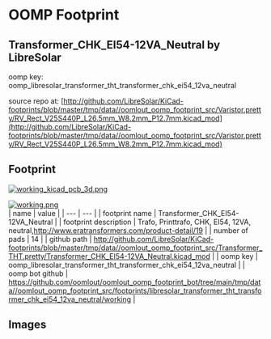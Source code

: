 # OOMP Footprint  
## Transformer_CHK_EI54-12VA_Neutral  by LibreSolar  
  
oomp key: oomp_libresolar_transformer_tht_transformer_chk_ei54_12va_neutral  
  
source repo at: [http://github.com/LibreSolar/KiCad-footprints/blob/master/tmp/data//oomlout_oomp_footprint_src/Varistor.pretty/RV_Rect_V25S440P_L26.5mm_W8.2mm_P12.7mm.kicad_mod](http://github.com/LibreSolar/KiCad-footprints/blob/master/tmp/data//oomlout_oomp_footprint_src/Varistor.pretty/RV_Rect_V25S440P_L26.5mm_W8.2mm_P12.7mm.kicad_mod)  
## Footprint  
  
[![working_kicad_pcb_3d.png](working_kicad_pcb_3d_600.png)](working_kicad_pcb_3d.png)  
  
[![working.png](working_600.png)](working.png)  
| name | value | 
| --- | --- | 
| footprint name | Transformer_CHK_EI54-12VA_Neutral | 
| footprint description | Trafo, Printtrafo, CHK, EI54, 12VA, neutral,http://www.eratransformers.com/product-detail/19 | 
| number of pads | 14 | 
| github path | http://github.com/LibreSolar/KiCad-footprints/blob/master/tmp/data//oomlout_oomp_footprint_src/Transformer_THT.pretty/Transformer_CHK_EI54-12VA_Neutral.kicad_mod | 
| oomp key | oomp_libresolar_transformer_tht_transformer_chk_ei54_12va_neutral | 
| oomp bot github | https://github.com/oomlout/oomlout_oomp_footprint_bot/tree/main/tmp/data//oomlout_oomp_footprint_src/footprints/libresolar_transformer_tht_transformer_chk_ei54_12va_neutral/working | 
## Images  
